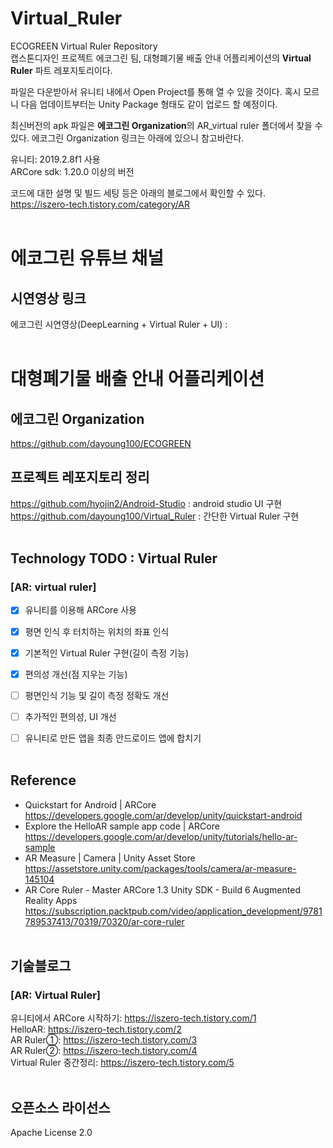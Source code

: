 # Virtual_Ruler
 ECOGREEN Virtual Ruler Repository  
 캡스톤디자인 프로젝트 에코그린 팀, 대형폐기물 배출 안내 어플리케이션의 **Virtual Ruler** 파트 레포지토리이다.
 
 
 파일은 다운받아서 유니티 내에서 Open Project를 통해 열 수 있을 것이다. 혹시 모르니 다음 업데이트부터는  Unity Package 형태도 같이 업로드 할 예정이다.
 
 최신버전의 apk 파일은 **에코그린 Organization**의 AR_virtual ruler 폴더에서 찾을 수 있다. 에코그린 Organization 링크는 아래에 있으니 참고바란다.
 
 유니티: 2019.2.8f1 사용  
 ARCore sdk: 1.20.0 이상의 버전
 
 코드에 대한 설명 및 빌드 세팅 등은 아래의 블로그에서 확인할 수 있다.  
 https://iszero-tech.tistory.com/category/AR<br/><br/>
 


# 에코그린 유튜브 채널
 
## 시연영상 링크
에코그린 시연영상(DeepLearning + Virtual Ruler + UI) :  <br/><br/>
 
# 대형폐기물 배출 안내 어플리케이션
## 에코그린 Organization
https://github.com/dayoung100/ECOGREEN  

## 프로젝트 레포지토리 정리
https://github.com/hyojin2/Android-Studio : android studio UI 구현  
https://github.com/dayoung100/Virtual_Ruler : 간단한 Virtual Ruler 구현<br/><br/>

 
## Technology TODO : Virtual Ruler  
### [AR: virtual ruler] 
- [x] 유니티를 이용해 ARCore 사용     
- [x] 평면 인식 후 터치하는 위치의 좌표 인식  
- [x] 기본적인 Virtual Ruler 구현(길이 측정 기능)  
- [x] 편의성 개선(점 지우는 기능)  
- [ ] 평면인식 기능 및 길이 측정 정확도 개선  
- [ ] 추가적인 편의성, UI 개선  
- [ ] 유니티로 만든 앱을 최종 안드로이드 앱에 합치기<br/><br/> 
 
 
## Reference
- Quickstart for Android | ARCore    
https://developers.google.com/ar/develop/unity/quickstart-android    
- Explore the HelloAR sample app code | ARCore    
https://developers.google.com/ar/develop/unity/tutorials/hello-ar-sample    
- AR Measure | Camera | Unity Asset Store    
https://assetstore.unity.com/packages/tools/camera/ar-measure-145104       
- AR Core Ruler - Master ARCore 1.3 Unity SDK - Build 6 Augmented Reality Apps    
https://subscription.packtpub.com/video/application_development/9781789537413/70319/70320/ar-core-ruler<br/><br/>

   
## 기술블로그
### [AR: Virtual Ruler]
유니티에서 ARCore 시작하기: https://iszero-tech.tistory.com/1   
HelloAR: https://iszero-tech.tistory.com/2   
AR Ruler①: https://iszero-tech.tistory.com/3   
AR Ruler②: https://iszero-tech.tistory.com/4   
Virtual Ruler 중간정리: https://iszero-tech.tistory.com/5<br/><br/>
 

## 오픈소스 라이선스
Apache License 2.0

